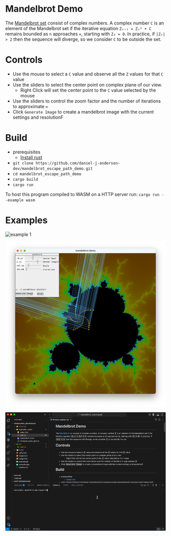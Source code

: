 # Mandelbrot Demo
The [Mandelbrot set](https://en.wikipedia.org/wiki/Mandelbrot_set) consist of complex numbers. A complex number `C` is an element of the Mandelbrot set if the iterative equation `Zₙ₊₁ = Zₙ² + C` remains bounded as `n` approaches `∞`, starting with `Z₀ = 0`. In practice, if `|Zₙ| > 2` then the sequence will diverge, so we consider `C` to be outside the set.

# Controls
- Use the mouse to select a `C` value and observe all the `Z` values for that `C` value
- Use the sliders to select the center point on complex plane of our view.
    - Right Click will set the center point to the `C` value selected by the mouse
- Use the sliders to control the zoom factor and the number of iterations to approximate `∞`
- Click `Generate Image` to create a mandelbrot image with the current settings and resolutionF

# Build
- prerequisites
    - [Install rust](https://www.rust-lang.org/tools/install)
- `git clone https://github.com/daniel-j-anderson-dev/mandelbrot_escape_path_demo.git`
- `cd mandelbrot_escape_path_demo`
- `cargo build`
- `cargo run`

To host this program compiled to WASM on a HTTP server run: `cargo run --example wasm`

# Examples
![example 1](examlpe.gif)

![example 2](example.png)

![wasm example](wasm_example.gif)
